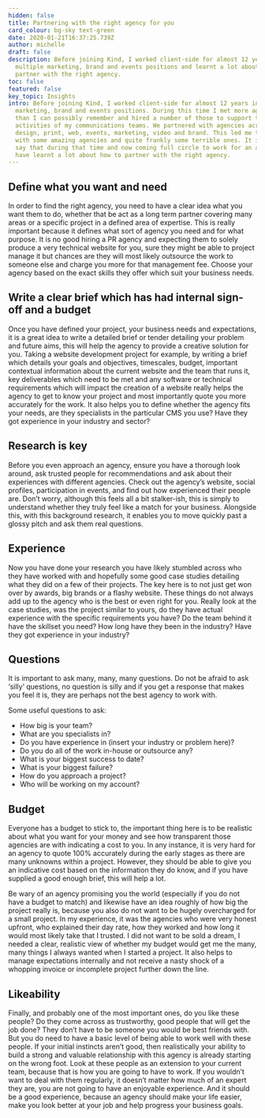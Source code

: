 ```yaml
---
hidden: false
title: Partnering with the right agency for you
card_colour: bg-sky text-green
date: 2020-01-21T16:37:25.739Z
author: michelle
draft: false
description: Before joining Kind, I worked client-side for almost 12 years in
  multiple marketing, brand and events positions and learnt a lot about how to
  partner with the right agency.
toc: false
featured: false
key_topic: Insights
intro: Before joining Kind, I worked client-side for almost 12 years in multiple
  marketing, brand and events positions. During this time I met more agencies
  than I can possibly remember and hired a number of those to support the
  activities of my communications teams. We partnered with agencies across
  design, print, web, events, marketing, video and brand. This led me to work
  with some amazing agencies and quite frankly some terrible ones. It is safe to
  say that during that time and now coming full circle to work for an agency I
  have learnt a lot about how to partner with the right agency.
---
```

## Define what you want and need 

In order to find the right agency, you need to have a clear idea what you want them to do, whether that be act as a long term partner covering many areas or a specific project in a defined area of expertise. This is really important because it defines what sort of agency you need and for what purpose. It is no good hiring a PR agency and expecting them to solely produce a very technical website for you, sure they might be able to project manage it but chances are they will most likely outsource the work to someone else and charge you more for that management fee. Choose your agency based on the exact skills they offer which suit your business needs.

## Write a clear brief which has had internal sign-off and a budget

Once you have defined your project, your business needs and expectations, it is a great idea to write a detailed brief or tender detailing your problem and future aims, this will help the agency to provide a creative solution for you. Taking a website development project for example, by writing a brief which details your goals and objectives, timescales, budget, important contextual information about the current website and the team that runs it, key deliverables which need to be met and any software or technical requirements which will impact the creation of a website really helps the agency to get to know your project and most importantly quote you more accurately for the work. It also helps you to define whether the agency fits your needs, are they specialists in the particular CMS you use? Have they got experience in your industry and sector?

## Research is key

Before you even approach an agency, ensure you have a thorough look around, ask trusted people for recommendations and ask about their experiences with different agencies. Check out the agency’s website, social profiles, participation in events, and find out how experienced their people are. Don’t worry, although this feels all a bit stalker-ish, this is simply to understand whether they truly feel like a match for your business. Alongside this, with this background research, it enables you to move quickly past a glossy pitch and ask them real questions.

## Experience 

Now you have done your research you have likely stumbled across who they have worked with and hopefully some good case studies detailing what they did on a few of their projects. The key here is to not just get won over by awards, big brands or a flashy website. These things do not always add up to the agency who is the best or even right for you. Really look at the case studies, was the project similar to yours, do they have actual experience with the specific requirements you have? Do the team behind it have the skillset you need? How long have they been in the industry? Have they got experience in your industry?

## Questions

It is important to ask many, many, many questions. Do not be afraid to ask ‘silly’ questions, no question is silly and if you get a response that makes you feel it is, they are perhaps not the best agency to work with. 

Some useful questions to ask: 

* How big is your team? 
* What are you specialists in? 
* Do you have experience in (insert your industry or problem here)? 
* Do you do all of the work in-house or outsource any? 
* What is your biggest success to date? 
* What is your biggest failure? 
* How do you approach a project? 
* Who will be working on my account? 

## Budget

Everyone has a budget to stick to, the important thing here is to be realistic about what you want for your money and see how transparent those agencies are with indicating a cost to you. In any instance, it is very hard for an agency to quote 100% accurately during the early stages as there are many unknowns within a project. However, they should be able to give you an indicative cost based on the information they do know, and if you have supplied a good enough brief, this will help a lot. 

Be wary of an agency promising you the world (especially if you do not have a budget to match) and likewise have an idea roughly of how big the project really is, because you also do not want to be hugely overcharged for a small project. In my experience, it was the agencies who were very honest upfront, who explained their day rate, how they worked and how long it would most likely take that I trusted. I did not want to be sold a dream, I needed a clear, realistic view of whether my budget would get me the many, many things I always wanted when I started a project. It also helps to manage expectations internally and not receive a nasty shock of a whopping invoice or incomplete project further down the line. 

## Likeability

Finally, and probably one of the most important ones, do you like these people? Do they come across as trustworthy, good people that will get the job done? They don’t have to be someone you would be best friends with. But you do need to have a basic level of being able to work well with these people. If your initial instincts aren’t good, then realistically your ability to build a strong and valuable relationship with this agency is already starting on the wrong foot. Look at these people as an extension to your current team, because that is how you are going to have to work. If you wouldn’t want to deal with them regularly, it doesn’t matter how much of an expert they are, you are not going to have an enjoyable experience. And it should be a good experience, because an agency should make your life easier, make you look better at your job and help progress your business goals.